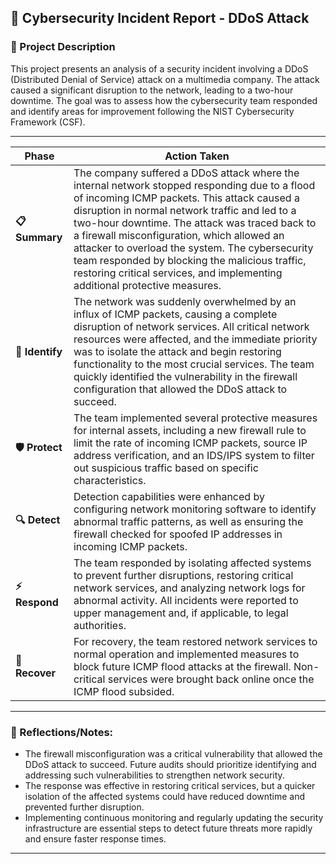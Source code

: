 ## 🚨 Cybersecurity Incident Report - DDoS Attack

### 📜 Project Description
This project presents an analysis of a security incident involving a DDoS (Distributed Denial of Service) attack on a multimedia company. The attack caused a significant disruption to the network, leading to a two-hour downtime. The goal was to assess how the cybersecurity team responded and identify areas for improvement following the NIST Cybersecurity Framework (CSF).

---

| **Phase**        | **Action Taken** |
|------------------|--------------------|
| **📋 Summary**   | The company suffered a DDoS attack where the internal network stopped responding due to a flood of incoming ICMP packets. This attack caused a disruption in normal network traffic and led to a two-hour downtime. The attack was traced back to a firewall misconfiguration, which allowed an attacker to overload the system. The cybersecurity team responded by blocking the malicious traffic, restoring critical services, and implementing additional protective measures. |
| **🧭 Identify**   | The network was suddenly overwhelmed by an influx of ICMP packets, causing a complete disruption of network services. All critical network resources were affected, and the immediate priority was to isolate the attack and begin restoring functionality to the most crucial services. The team quickly identified the vulnerability in the firewall configuration that allowed the DDoS attack to succeed. |
| **🛡️ Protect**   | The team implemented several protective measures for internal assets, including a new firewall rule to limit the rate of incoming ICMP packets, source IP address verification, and an IDS/IPS system to filter out suspicious traffic based on specific characteristics. |
| **🔍 Detect**   | Detection capabilities were enhanced by configuring network monitoring software to identify abnormal traffic patterns, as well as ensuring the firewall checked for spoofed IP addresses in incoming ICMP packets. |
| **⚡ Respond**   | The team responded by isolating affected systems to prevent further disruptions, restoring critical network services, and analyzing network logs for abnormal activity. All incidents were reported to upper management and, if applicable, to legal authorities. |
| **🔄 Recover**   | For recovery, the team restored network services to normal operation and implemented measures to block future ICMP flood attacks at the firewall. Non-critical services were brought back online once the ICMP flood subsided. |

---

### 📝 Reflections/Notes:
- The firewall misconfiguration was a critical vulnerability that allowed the DDoS attack to succeed. Future audits should prioritize identifying and addressing such vulnerabilities to strengthen network security.
- The response was effective in restoring critical services, but a quicker isolation of the affected systems could have reduced downtime and prevented further disruption.
- Implementing continuous monitoring and regularly updating the security infrastructure are essential steps to detect future threats more rapidly and ensure faster response times.

---
